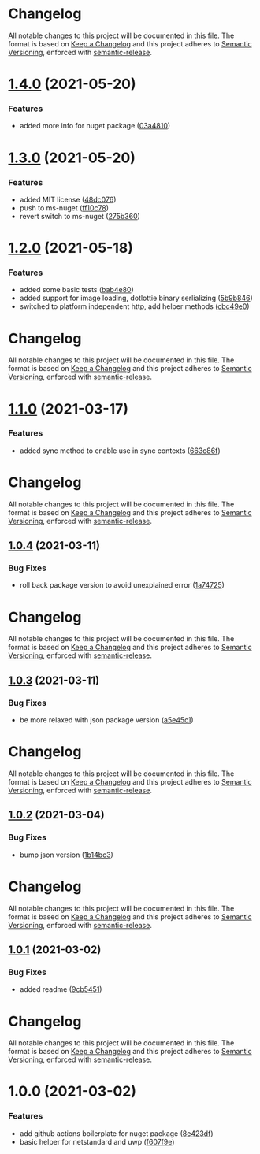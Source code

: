 # Changelog
All notable changes to this project will be documented in this file.
The format is based on [Keep a Changelog](https://keepachangelog.com/en/1.0.0/) and this project adheres to [Semantic Versioning](https://semver.org/spec/v2.0.0.html), enforced with [semantic-release](https://github.com/semantic-release/semantic-release).


# [1.4.0](https://github.com/LottieFiles/dotlottie-cs/compare/v1.3.0...v1.4.0) (2021-05-20)


### Features

* added more info for nuget package ([03a4810](https://github.com/LottieFiles/dotlottie-cs/commit/03a48102dba93e6da7291d096a90b81ead5e2670))

# [1.3.0](https://github.com/LottieFiles/dotlottie-cs/compare/v1.2.0...v1.3.0) (2021-05-20)


### Features

* added MIT license ([48dc076](https://github.com/LottieFiles/dotlottie-cs/commit/48dc076ffc92e1f7030435d0aef7110b425025fe))
* push to ms-nuget ([ff10c78](https://github.com/LottieFiles/dotlottie-cs/commit/ff10c786138374b7e27c05820ea2342d5877d255))
* revert switch to ms-nuget ([275b360](https://github.com/LottieFiles/dotlottie-cs/commit/275b3608dbfc362f6136be1e91227bbce378355e))

# [1.2.0](https://github.com/LottieFiles/dotlottie-cs/compare/v1.1.0...v1.2.0) (2021-05-18)


### Features

* added some basic tests ([bab4e80](https://github.com/LottieFiles/dotlottie-cs/commit/bab4e80c85a5576da17f70957e07d4deb058aae7))
* added support for image loading, dotlottie binary serlializing ([5b9b846](https://github.com/LottieFiles/dotlottie-cs/commit/5b9b846860a06d27444519832792541a3ab8b55d))
* switched to platform independent http, add helper methods ([cbc49e0](https://github.com/LottieFiles/dotlottie-cs/commit/cbc49e0deb604180810aa76cff064b06ad6f9b18))

# Changelog
All notable changes to this project will be documented in this file.
The format is based on [Keep a Changelog](https://keepachangelog.com/en/1.0.0/) and this project adheres to [Semantic Versioning](https://semver.org/spec/v2.0.0.html), enforced with [semantic-release](https://github.com/semantic-release/semantic-release).


# [1.1.0](https://github.com/LottieFiles/dotlottie-cs/compare/v1.0.4...v1.1.0) (2021-03-17)


### Features

* added sync method to enable use in sync contexts ([663c86f](https://github.com/LottieFiles/dotlottie-cs/commit/663c86f687cfe5baa03330eb6b8d8dabc196d551))

# Changelog
All notable changes to this project will be documented in this file.
The format is based on [Keep a Changelog](https://keepachangelog.com/en/1.0.0/) and this project adheres to [Semantic Versioning](https://semver.org/spec/v2.0.0.html), enforced with [semantic-release](https://github.com/semantic-release/semantic-release).


## [1.0.4](https://github.com/LottieFiles/dotlottie-cs/compare/v1.0.3...v1.0.4) (2021-03-11)


### Bug Fixes

* roll back package version to avoid unexplained error ([1a74725](https://github.com/LottieFiles/dotlottie-cs/commit/1a747250a7dc9c8d343eadbaa298de8f1903b120))

# Changelog
All notable changes to this project will be documented in this file.
The format is based on [Keep a Changelog](https://keepachangelog.com/en/1.0.0/) and this project adheres to [Semantic Versioning](https://semver.org/spec/v2.0.0.html), enforced with [semantic-release](https://github.com/semantic-release/semantic-release).


## [1.0.3](https://github.com/LottieFiles/dotlottie-cs/compare/v1.0.2...v1.0.3) (2021-03-11)


### Bug Fixes

* be more relaxed with json package version ([a5e45c1](https://github.com/LottieFiles/dotlottie-cs/commit/a5e45c1c91febd459e94755e2e2cf8caa2de2b54))

# Changelog
All notable changes to this project will be documented in this file.
The format is based on [Keep a Changelog](https://keepachangelog.com/en/1.0.0/) and this project adheres to [Semantic Versioning](https://semver.org/spec/v2.0.0.html), enforced with [semantic-release](https://github.com/semantic-release/semantic-release).


## [1.0.2](https://github.com/LottieFiles/dotlottie-cs/compare/v1.0.1...v1.0.2) (2021-03-04)


### Bug Fixes

* bump json version ([1b14bc3](https://github.com/LottieFiles/dotlottie-cs/commit/1b14bc3e6ca8cebda67ce3a8d8e213de7501ec63))

# Changelog
All notable changes to this project will be documented in this file.
The format is based on [Keep a Changelog](https://keepachangelog.com/en/1.0.0/) and this project adheres to [Semantic Versioning](https://semver.org/spec/v2.0.0.html), enforced with [semantic-release](https://github.com/semantic-release/semantic-release).


## [1.0.1](https://github.com/LottieFiles/dotlottie-cs/compare/v1.0.0...v1.0.1) (2021-03-02)


### Bug Fixes

* added readme ([9cb5451](https://github.com/LottieFiles/dotlottie-cs/commit/9cb545175f6be0b136a15884c3eaa630de72f7c3))

# Changelog
All notable changes to this project will be documented in this file.
The format is based on [Keep a Changelog](https://keepachangelog.com/en/1.0.0/) and this project adheres to [Semantic Versioning](https://semver.org/spec/v2.0.0.html), enforced with [semantic-release](https://github.com/semantic-release/semantic-release).


# 1.0.0 (2021-03-02)


### Features

* add github actions boilerplate for nuget package ([8e423df](https://github.com/LottieFiles/dotlottie-cs/commit/8e423df9b7a2d0458bbdee84a16c3c08f3bd4f24))
* basic helper for netstandard and uwp ([f607f9e](https://github.com/LottieFiles/dotlottie-cs/commit/f607f9e8f6ed96259bc551eb6939fd18c105f68c))
